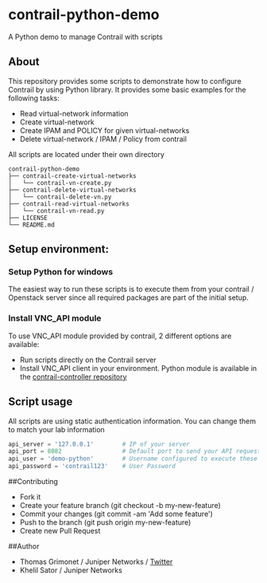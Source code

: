 # contrail-python-demo
A Python demo to manage Contrail with scripts

## About
This repository provides some scripts to demonstrate how to configure Contrail by using Python library. It provides some basic examples for the following tasks:
- Read virtual-network information
- Create virtual-network
- Create IPAM and POLICY for given virtual-networks
- Delete virtual-network / IPAM / Policy from contrail

All scripts are located under their own directory
```
contrail-python-demo
├── contrail-create-virtual-networks
│   └── contrail-vn-create.py
├── contrail-delete-virtual-networks
│   └── contrail-delete-vn.py
├── contrail-read-virtual-networks
│   └── contrail-vn-read.py
├── LICENSE
└── README.md
```

## Setup environment:
### Setup Python for windows
The easiest way to run these scripts is to execute them from your contrail / Openstack server since all required packages are part of the initial setup.

### Install VNC_API module

To use VNC_API module provided by contrail, 2 different options are available:
- Run scripts directly on the Contrail server
- Install VNC_API client in your environment. Python module is available in the [contrail-controller repository](https://github.com/Juniper/contrail-controller/blob/master/src/api-lib/vnc_api.py)

## Script usage
All scripts are using static authentication information. You can change them to match your lab information

```python
api_server = '127.0.0.1'		# IP of your server
api_port = 8082					# Default port to send your API request
api_user = 'demo-python'		# Username configured to execute these scripts
api_password = 'contrail123'	# User Password
```

##Contributing

- Fork it
- Create your feature branch (git checkout -b my-new-feature)
- Commit your changes (git commit -am 'Add some feature')
- Push to the branch (git push origin my-new-feature)
- Create new Pull Request

##Author
* Thomas Grimonet / Juniper Networks / [Twitter](https://www.twitter.com/titom73)
* Khelil Sator / Juniper Networks
